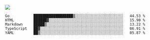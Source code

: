 ![](https://github-profile-summary-cards.vercel.app/api/cards/profile-details?username=igtm&theme=dracula)
<!--START_SECTION:waka-->
```text
Go           ██████████████████▒░░░░░░░░░░░░░░░░░░░░░░   44.53 % 
HTML         ██████▓░░░░░░░░░░░░░░░░░░░░░░░░░░░░░░░░░░   15.90 % 
Markdown     █████▒░░░░░░░░░░░░░░░░░░░░░░░░░░░░░░░░░░░   13.22 % 
TypeScript   ██▓░░░░░░░░░░░░░░░░░░░░░░░░░░░░░░░░░░░░░░   06.91 % 
YAML         ██▒░░░░░░░░░░░░░░░░░░░░░░░░░░░░░░░░░░░░░░   05.87 % 
```
<!--END_SECTION:waka-->
